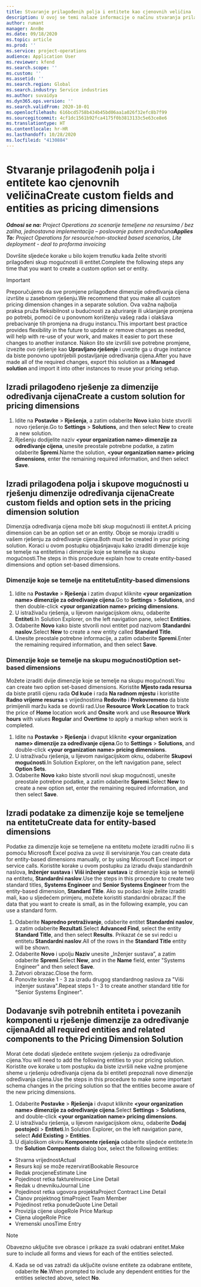 ```yaml
---
title: Stvaranje prilagođenih polja i entitete kao cjenovnih veličina
description: U ovoj se temi nalaze informacije o načinu stvaranja prilagođenih skupova mogućnosti ili entiteta.
author: rumant
manager: AnnBe
ms.date: 09/18/2020
ms.topic: article
ms.prod: ''
ms.service: project-operations
audience: Application User
ms.reviewer: kfend
ms.search.scope: ''
ms.custom: ''
ms.assetid: ''
ms.search.region: Global
ms.search.industry: Service industries
ms.author: suvaidya
ms.dyn365.ops.version: ''
ms.search.validFrom: 2020-10-01
ms.openlocfilehash: 616bcd5758b434b45bd06aa1a026f32efc8b7f99
ms.sourcegitcommit: 4cf1dc1561b92fca4175f0b3813133c5e63ce8e6
ms.translationtype: HT
ms.contentlocale: hr-HR
ms.lasthandoff: 10/28/2020
ms.locfileid: "4130884"
---
```

# <a name="create-custom-fields-and-entities-as-pricing-dimensions"></a><span data-ttu-id="c2e09-103">Stvaranje prilagođenih polja i entitete kao cjenovnih veličina</span><span class="sxs-lookup"><span data-stu-id="c2e09-103">Create custom fields and entities as pricing dimensions</span></span>

<span data-ttu-id="c2e09-104">_**Odnosi se na:** Project Operations za scenarije temeljene na resursima / bez zaliha, jednostavna implementacija – poslovanje putem predračuna_</span><span class="sxs-lookup"><span data-stu-id="c2e09-104">_**Applies To:** Project Operations for resource/non-stocked based scenarios, Lite deployment - deal to proforma invoicing_</span></span>

<span data-ttu-id="c2e09-105">Dovršite sljedeće korake u bilo kojem trenutku kada želite stvoriti prilagođeni skup mogućnosti ili entitet.</span><span class="sxs-lookup"><span data-stu-id="c2e09-105">Complete the following steps any time that you want to create a custom option set or entity.</span></span>

> [!IMPORTANT]
> <span data-ttu-id="c2e09-106">Preporučujemo da sve promjene prilagođene dimenzije određivanja cijena izvršite u zasebnom rješenju.</span><span class="sxs-lookup"><span data-stu-id="c2e09-106">We recommend that you make all custom pricing dimension changes in a separate solution.</span></span> <span data-ttu-id="c2e09-107">Ova važna najbolja praksa pruža fleksibilnost u budućnosti za ažuriranje ili uklanjanje promjena po potrebi, pomoći će u ponovnom korištenju vašeg rada i olakšava prebacivanje tih promjena na drugu instancu.</span><span class="sxs-lookup"><span data-stu-id="c2e09-107">This important best practice provides flexibility in the future to update or remove changes as needed, will help with re-use of your work, and makes it easier to port these changes to another instance.</span></span> <span data-ttu-id="c2e09-108">Nakon što ste izvršili sve potrebne promjene, izvezite ovo rješenje kao **Upravljano rješenje** i uvezite ga u druge instance da biste ponovno upotrijebili postavljanje određivanja cijena.</span><span class="sxs-lookup"><span data-stu-id="c2e09-108">After you have made all of the required changes, export this solution as a **Managed solution** and import it into other instances to reuse your pricing setup.</span></span>


## <a name="create-a-custom-solution-for-pricing-dimensions"></a><span data-ttu-id="c2e09-109">Izradi prilagođeno rješenje za dimenzije određivanja cijena</span><span class="sxs-lookup"><span data-stu-id="c2e09-109">Create a custom solution for pricing dimensions</span></span>
1. <span data-ttu-id="c2e09-110">Idite na **Postavke** > **Rješenja**, a zatim odaberite **Novo** kako biste stvorili novo rješenje.</span><span class="sxs-lookup"><span data-stu-id="c2e09-110">Go to **Settings** > **Solutions**, and then select **New** to create a new solution.</span></span> 
2. <span data-ttu-id="c2e09-111">Rješenju dodijelite naziv **\<your organization name> dimenzije za određivanje cijena**, unesite preostale potrebne podatke, a zatim odaberite **Spremi**.</span><span class="sxs-lookup"><span data-stu-id="c2e09-111">Name the solution, **\<your organization name> pricing dimensions**, enter the remaining required information, and then select **Save**.</span></span>
  
## <a name="create-custom-fields-and-option-sets-in-the-pricing-dimension-solution"></a><span data-ttu-id="c2e09-112">Izradi prilagođena polja i skupove mogućnosti u rješenju dimenzije određivanja cijena</span><span class="sxs-lookup"><span data-stu-id="c2e09-112">Create custom fields and option sets in the pricing dimension solution</span></span>

<span data-ttu-id="c2e09-113">Dimenzija određivanja cijena može biti skup mogućnosti ili entitet.</span><span class="sxs-lookup"><span data-stu-id="c2e09-113">A pricing dimension can be an option set or an entity.</span></span> <span data-ttu-id="c2e09-114">Oboje se moraju izraditi u vašem rješenju za određivanje cijena.</span><span class="sxs-lookup"><span data-stu-id="c2e09-114">Both must be created in your pricing solution.</span></span> <span data-ttu-id="c2e09-115">Koraci u ovom postupku objašnjavaju kako izraditi dimenzije koje se temelje na entitetima i dimenzije koje se temelje na skupu mogućnosti.</span><span class="sxs-lookup"><span data-stu-id="c2e09-115">The steps in this procedure explain how to create entity-based dimensions and option set-based dimensions.</span></span>

### <a name="entity-based-dimensions"></a><span data-ttu-id="c2e09-116">Dimenzije koje se temelje na entitetu</span><span class="sxs-lookup"><span data-stu-id="c2e09-116">Entity-based dimensions</span></span>

1. <span data-ttu-id="c2e09-117">Idite na **Postavke** > **Rješenja** i zatim dvaput kliknite **\<your organization name> dimenzije za određivanje cijena**.</span><span class="sxs-lookup"><span data-stu-id="c2e09-117">Go to **Settings** > **Solutions**, and then double-click **\<your organization name> pricing dimensions**.</span></span>
2. <span data-ttu-id="c2e09-118">U istraživaču rješenja, u lijevom navigacijskom oknu, odaberite **Entiteti**.</span><span class="sxs-lookup"><span data-stu-id="c2e09-118">In Solution Explorer, on the left navigation pane, select **Entities**.</span></span>
3. <span data-ttu-id="c2e09-119">Odaberite **Novo** kako biste stvorili novi entitet pod nazivom **Standardni naslov**.</span><span class="sxs-lookup"><span data-stu-id="c2e09-119">Select **New** to create a new entity called **Standard Title**.</span></span> 
4. <span data-ttu-id="c2e09-120">Unesite preostale potrebne informacije, a zatim odaberite **Spremi**.</span><span class="sxs-lookup"><span data-stu-id="c2e09-120">Enter the remaining required information, and then select **Save**.</span></span>


### <a name="option-set-based-dimensions"></a><span data-ttu-id="c2e09-121">Dimenzije koje se temelje na skupu mogućnosti</span><span class="sxs-lookup"><span data-stu-id="c2e09-121">Option set-based dimensions</span></span> 
<span data-ttu-id="c2e09-122">Možete izraditi dvije dimenzije koje se temelje na skupu mogućnosti.</span><span class="sxs-lookup"><span data-stu-id="c2e09-122">You can create two option set-based dimensions.</span></span> <span data-ttu-id="c2e09-123">Koristite **Mjesto rada resursa** da biste pratili cijenu rada **Od kuće** i rada **Na radnom mjestu** i koristite **Radno vrijeme resursa** s vrijednostima **Redovito** i **Prekovremeno** da biste primijenili maržu kada se dovrši rad.</span><span class="sxs-lookup"><span data-stu-id="c2e09-123">Use **Resource Work Location** to track the price of **Home** location work and **Onsite** work and use **Resource Work hours** with values **Regular** and **Overtime** to apply a markup when work is completed.</span></span>


1. <span data-ttu-id="c2e09-124">Idite na **Postavke** > **Rješenja** i dvaput kliknite **\<your organization name> dimenzije za određivanje cijena**.</span><span class="sxs-lookup"><span data-stu-id="c2e09-124">Go to **Settings** > **Solutions**, and double-click  **\<your organization name> pricing dimensions**.</span></span> 
2. <span data-ttu-id="c2e09-125">U istraživaču rješenja, u lijevom navigacijskom oknu, odaberite  **Skupovi mogućnosti**.</span><span class="sxs-lookup"><span data-stu-id="c2e09-125">In Solution Explorer, on the left navigation pane, select  **Option Sets**.</span></span> 
3. <span data-ttu-id="c2e09-126">Odaberite **Novo** kako biste stvorili novi skup mogućnosti, unesite preostale potrebne podatke, a zatim odaberite **Spremi**.</span><span class="sxs-lookup"><span data-stu-id="c2e09-126">Select **New** to create a new option set, enter the remaining required information, and then select **Save**.</span></span>

## <a name="create-data-for-entity-based-dimensions"></a><span data-ttu-id="c2e09-127">Izradi podatake za dimenzije koje se temeljene na entitetu</span><span class="sxs-lookup"><span data-stu-id="c2e09-127">Create data for entity-based dimensions</span></span>

<span data-ttu-id="c2e09-128">Podatke za dimenzije koje se temeljene na entitetu možete izraditi ručno ili s pomoću Microsoft Excel poziva za uvoz ili servisiranje.</span><span class="sxs-lookup"><span data-stu-id="c2e09-128">You can create data for entity-based dimensions manually, or by using Microsoft Excel import or service calls.</span></span> <span data-ttu-id="c2e09-129">Koristite korake u ovom postupku za izradu dvaju standardnih naslova, **Inženjer sustava** i **Viši inženjer sustava** iz dimenzije koja se temelji na entitetu, **Standardni naslov**.</span><span class="sxs-lookup"><span data-stu-id="c2e09-129">Use the steps in this procedure to create two standard titles, **Systems Engineer** and **Senior Systems Engineer** from the entity-based dimension, **Standard Title**.</span></span> <span data-ttu-id="c2e09-130">Ako su podaci koje želite izraditi mali, kao u sljedećem primjeru, možete koristiti standardni obrazac.</span><span class="sxs-lookup"><span data-stu-id="c2e09-130">If the data that you want to create is small, as in the following example, you can use a standard form.</span></span>

1. <span data-ttu-id="c2e09-131">Odaberite **Napredno pretraživanje**, odaberite entitet **Standardni naslov**, a zatim odaberite **Rezultati**.</span><span class="sxs-lookup"><span data-stu-id="c2e09-131">Select **Advanced Find**, select the entity **Standard Title**, and then select **Results**.</span></span> <span data-ttu-id="c2e09-132">Prikazat će se svi redci u entitetu **Standardni naslov**.</span><span class="sxs-lookup"><span data-stu-id="c2e09-132">All of the rows in the **Standard Title** entity will be shown.</span></span>
2. <span data-ttu-id="c2e09-133">Odaberite **Novo** i upolju **Naziv** unesite „Inženjer sustava”, a zatim odaberite **Spremi**.</span><span class="sxs-lookup"><span data-stu-id="c2e09-133">Select **New**, and in the **Name** field, enter "Systems Engineer" and then select **Save**.</span></span>
3. <span data-ttu-id="c2e09-134">Zatvori obrazac.</span><span class="sxs-lookup"><span data-stu-id="c2e09-134">Close the form.</span></span> 
4. <span data-ttu-id="c2e09-135">Ponovite korake 1 - 3 za izradu drugog standardnog naslova za "Viši inženjer sustava".</span><span class="sxs-lookup"><span data-stu-id="c2e09-135">Repeat steps 1 - 3 to create another standard title for "Senior Systems Engineer".</span></span>

## <a name="add-all-required-entities-and-related-components-to-the-pricing-dimension-solution"></a><span data-ttu-id="c2e09-136">Dodavanje svih potrebnih entiteta i povezanih komponenti u rješenje dimenzije za određivanje cijena</span><span class="sxs-lookup"><span data-stu-id="c2e09-136">Add all required entities and related components to the Pricing Dimension Solution</span></span>
<span data-ttu-id="c2e09-137">Morat ćete dodati sljedeće entitete svojem rješenju za određivanje cijena.</span><span class="sxs-lookup"><span data-stu-id="c2e09-137">You will need to add the following entities to your pricing solution.</span></span> <span data-ttu-id="c2e09-138">Koristite ove korake u tom postupku da biste izvršili neke važne promjene sheme u rješenju određivanja cijena da bi entiteti prepoznali nove dimenzije određivanja cijena.</span><span class="sxs-lookup"><span data-stu-id="c2e09-138">Use the steps in this procedure to make some important schema changes in the pricing solution so that the entities become aware of the new pricing dimensions.</span></span>

1. <span data-ttu-id="c2e09-139">Odaberite **Postavke** > **Rješenja** i dvaput kliknite **\<your organization name> dimenzije za određivanje cijena**.</span><span class="sxs-lookup"><span data-stu-id="c2e09-139">Select **Settings** > **Solutions**, and double-click **\<your organization name> pricing dimensions**.</span></span> 
2. <span data-ttu-id="c2e09-140">U istraživaču rješenja, u lijevom navigacijskom oknu, odaberite **Dodaj postojeći** > **Entiteti**.</span><span class="sxs-lookup"><span data-stu-id="c2e09-140">In Solution Explorer, on the left navigation pane, select **Add Existing** > **Entities**.</span></span>
3. <span data-ttu-id="c2e09-141">U dijaloškom okviru **Komponente rješenja** odaberite sljedeće entitete:</span><span class="sxs-lookup"><span data-stu-id="c2e09-141">In the **Solution Components** dialog box, select the following entities:</span></span>

  - <span data-ttu-id="c2e09-142">Stvarna vrijednost</span><span class="sxs-lookup"><span data-stu-id="c2e09-142">Actual</span></span>
  - <span data-ttu-id="c2e09-143">Resurs koji se može rezervirati</span><span class="sxs-lookup"><span data-stu-id="c2e09-143">Bookable Resource</span></span>
  - <span data-ttu-id="c2e09-144">Redak procjene</span><span class="sxs-lookup"><span data-stu-id="c2e09-144">Estimate Line</span></span>
  - <span data-ttu-id="c2e09-145">Pojedinost retka fakture</span><span class="sxs-lookup"><span data-stu-id="c2e09-145">Invoice Line Detail</span></span>
  - <span data-ttu-id="c2e09-146">Redak u dnevniku</span><span class="sxs-lookup"><span data-stu-id="c2e09-146">Journal Line</span></span>
  - <span data-ttu-id="c2e09-147">Pojedinost retka ugovora projekta</span><span class="sxs-lookup"><span data-stu-id="c2e09-147">Project Contract Line Detail</span></span>
  - <span data-ttu-id="c2e09-148">Članov projektnog tima</span><span class="sxs-lookup"><span data-stu-id="c2e09-148">Project Team Member</span></span>
  - <span data-ttu-id="c2e09-149">Pojedinost retka ponude</span><span class="sxs-lookup"><span data-stu-id="c2e09-149">Quote Line Detail</span></span>
  - <span data-ttu-id="c2e09-150">Provizija cijene uloge</span><span class="sxs-lookup"><span data-stu-id="c2e09-150">Role Price Markup</span></span>
  - <span data-ttu-id="c2e09-151">Cijena uloge</span><span class="sxs-lookup"><span data-stu-id="c2e09-151">Role Price</span></span> 
  - <span data-ttu-id="c2e09-152">Vremenski unos</span><span class="sxs-lookup"><span data-stu-id="c2e09-152">Time Entry</span></span> 


> [!NOTE]
> <span data-ttu-id="c2e09-153">Obavezno uključite sve obrasce i prikaze za svaki odabrani entitet.</span><span class="sxs-lookup"><span data-stu-id="c2e09-153">Make sure to include all forms and views for each of the entities selected.</span></span>

4. <span data-ttu-id="c2e09-154">Kada se od vas zatraži da uključite ovisne entitete za odabrane entitete, odaberite **Ne**.</span><span class="sxs-lookup"><span data-stu-id="c2e09-154">When prompted to include any dependent entities for the entities selected above, select **No**.</span></span>

